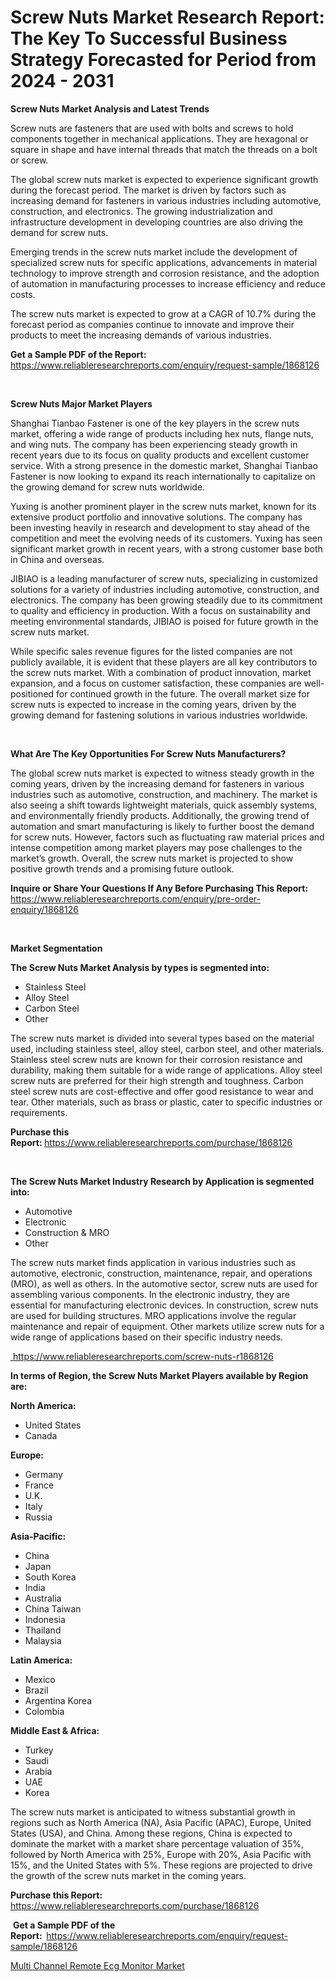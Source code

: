 <p><h1>Screw Nuts Market Research Report: The Key To Successful Business Strategy Forecasted for Period from 2024 - 2031</h1></p><p><strong>Screw Nuts Market Analysis and Latest Trends</strong></p>
<p><p>Screw nuts are fasteners that are used with bolts and screws to hold components together in mechanical applications. They are hexagonal or square in shape and have internal threads that match the threads on a bolt or screw.</p><p>The global screw nuts market is expected to experience significant growth during the forecast period. The market is driven by factors such as increasing demand for fasteners in various industries including automotive, construction, and electronics. The growing industrialization and infrastructure development in developing countries are also driving the demand for screw nuts.</p><p>Emerging trends in the screw nuts market include the development of specialized screw nuts for specific applications, advancements in material technology to improve strength and corrosion resistance, and the adoption of automation in manufacturing processes to increase efficiency and reduce costs.</p><p>The screw nuts market is expected to grow at a CAGR of 10.7% during the forecast period as companies continue to innovate and improve their products to meet the increasing demands of various industries.</p></p>
<p><strong>Get a Sample PDF of the Report:&nbsp;</strong> <a href="https://www.reliableresearchreports.com/enquiry/request-sample/1868126">https://www.reliableresearchreports.com/enquiry/request-sample/1868126</a></p>
<p>&nbsp;</p>
<p><strong>Screw Nuts Major Market Players</strong></p>
<p><p>Shanghai Tianbao Fastener is one of the key players in the screw nuts market, offering a wide range of products including hex nuts, flange nuts, and wing nuts. The company has been experiencing steady growth in recent years due to its focus on quality products and excellent customer service. With a strong presence in the domestic market, Shanghai Tianbao Fastener is now looking to expand its reach internationally to capitalize on the growing demand for screw nuts worldwide.</p><p>Yuxing is another prominent player in the screw nuts market, known for its extensive product portfolio and innovative solutions. The company has been investing heavily in research and development to stay ahead of the competition and meet the evolving needs of its customers. Yuxing has seen significant market growth in recent years, with a strong customer base both in China and overseas.</p><p>JIBIAO is a leading manufacturer of screw nuts, specializing in customized solutions for a variety of industries including automotive, construction, and electronics. The company has been growing steadily due to its commitment to quality and efficiency in production. With a focus on sustainability and meeting environmental standards, JIBIAO is poised for future growth in the screw nuts market.</p><p>While specific sales revenue figures for the listed companies are not publicly available, it is evident that these players are all key contributors to the screw nuts market. With a combination of product innovation, market expansion, and a focus on customer satisfaction, these companies are well-positioned for continued growth in the future. The overall market size for screw nuts is expected to increase in the coming years, driven by the growing demand for fastening solutions in various industries worldwide.</p></p>
<p>&nbsp;</p>
<p><strong>What Are The Key Opportunities For Screw Nuts Manufacturers?</strong></p>
<p><p>The global screw nuts market is expected to witness steady growth in the coming years, driven by the increasing demand for fasteners in various industries such as automotive, construction, and machinery. The market is also seeing a shift towards lightweight materials, quick assembly systems, and environmentally friendly products. Additionally, the growing trend of automation and smart manufacturing is likely to further boost the demand for screw nuts. However, factors such as fluctuating raw material prices and intense competition among market players may pose challenges to the market’s growth. Overall, the screw nuts market is projected to show positive growth trends and a promising future outlook.</p></p>
<p><strong>Inquire or Share Your Questions If Any Before Purchasing This Report:</strong> <a href="https://www.reliableresearchreports.com/enquiry/pre-order-enquiry/1868126">https://www.reliableresearchreports.com/enquiry/pre-order-enquiry/1868126</a></p>
<p>&nbsp;</p>
<p><strong>Market Segmentation</strong></p>
<p><strong>The Screw Nuts Market Analysis by types is segmented into:</strong></p>
<p><ul><li>Stainless Steel</li><li>Alloy Steel</li><li>Carbon Steel</li><li>Other</li></ul></p>
<p><p>The screw nuts market is divided into several types based on the material used, including stainless steel, alloy steel, carbon steel, and other materials. Stainless steel screw nuts are known for their corrosion resistance and durability, making them suitable for a wide range of applications. Alloy steel screw nuts are preferred for their high strength and toughness. Carbon steel screw nuts are cost-effective and offer good resistance to wear and tear. Other materials, such as brass or plastic, cater to specific industries or requirements.</p></p>
<p><strong>Purchase this Report:&nbsp;</strong><a href="https://www.reliableresearchreports.com/purchase/1868126">https://www.reliableresearchreports.com/purchase/1868126</a></p>
<p>&nbsp;</p>
<p><strong>The Screw Nuts Market Industry Research by Application is segmented into:</strong></p>
<p><ul><li>Automotive</li><li>Electronic</li><li>Construction & MRO</li><li>Other</li></ul></p>
<p><p>The screw nuts market finds application in various industries such as automotive, electronic, construction, maintenance, repair, and operations (MRO), as well as others. In the automotive sector, screw nuts are used for assembling various components. In the electronic industry, they are essential for manufacturing electronic devices. In construction, screw nuts are used for building structures. MRO applications involve the regular maintenance and repair of equipment. Other markets utilize screw nuts for a wide range of applications based on their specific industry needs.</p></p>
<p><a href="https://www.reliableresearchreports.com/screw-nuts-r1868126">&nbsp;https://www.reliableresearchreports.com/screw-nuts-r1868126</a></p>
<p><strong>In terms of Region, the Screw Nuts Market Players available by Region are:</strong></p>
<p>
    <p> <strong> North America: </strong>
        <ul>
            <li>United States</li>
            <li>Canada</li>
        </ul>
        </p> 
    <p> <strong> Europe: </strong>
        <ul>
            <li>Germany</li>
            <li>France</li>
            <li>U.K.</li>
            <li>Italy</li>
            <li>Russia</li>
        </ul>
        </p> 
    <p> <strong> Asia-Pacific: </strong>
        <ul>
            <li>China</li>
            <li>Japan</li>
            <li>South Korea</li>
            <li>India</li>
            <li>Australia</li>
            <li>China Taiwan</li>
            <li>Indonesia</li>
            <li>Thailand</li>
            <li>Malaysia</li>
        </ul>
        </p> 
    <p> <strong> Latin America: </strong>
        <ul>
            <li>Mexico</li>
            <li>Brazil</li>
            <li>Argentina Korea</li>
            <li>Colombia</li>
        </ul>
        </p> 
    <p> <strong> Middle East & Africa: </strong>
        <ul>
            <li>Turkey</li>
            <li>Saudi</li>
            <li>Arabia</li>
            <li>UAE</li>
            <li>Korea</li>
        </ul>
    </p>
    </p>
<p><p>The screw nuts market is anticipated to witness substantial growth in regions such as North America (NA), Asia Pacific (APAC), Europe, United States (USA), and China. Among these regions, China is expected to dominate the market with a market share percentage valuation of 35%, followed by North America with 25%, Europe with 20%, Asia Pacific with 15%, and the United States with 5%. These regions are projected to drive the growth of the screw nuts market in the coming years.</p></p>
<p><strong>Purchase this Report: </strong><a href="https://www.reliableresearchreports.com/purchase/1868126">https://www.reliableresearchreports.com/purchase/1868126</a></p>
<p>&nbsp;<strong>Get a Sample PDF of the Report:&nbsp;&nbsp;</strong><a href="https://www.reliableresearchreports.com/enquiry/request-sample/1868126">https://www.reliableresearchreports.com/enquiry/request-sample/1868126</a></p>
<p><strong></strong></p>
<p><p><a href="https://meowing-canidae-761.notion.site/Multi-Channel-Remote-Ecg-Monitor-Market-Size-CAGR-Trends-2024-2030-06ef6d4b679a44e8906add0008ed896a">Multi Channel Remote Ecg Monitor Market</a></p></p>